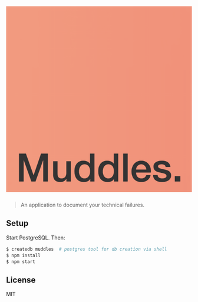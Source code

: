 # [![Muddles](muddles.png)](http://muddles.nepenth.xyz)

> An application to document your technical failures.

## Setup

Start PostgreSQL. Then:

```sh
$ createdb muddles  # postgres tool for db creation via shell
$ npm install
$ npm start
```

## License

MIT
